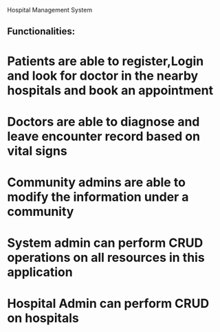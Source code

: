 Hospital Management System

## Functionalities: 
# Patients are able to register,Login and look for doctor in the nearby hospitals and book an appointment 
# Doctors are able to diagnose and leave encounter record based on vital signs 
# Community admins are able to modify the information under a community 
# System admin can perform CRUD operations on all resources in this application 
# Hospital Admin can perform CRUD on hospitals
